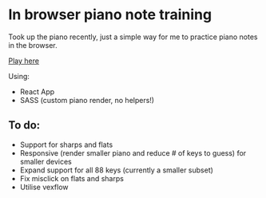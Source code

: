 # In browser piano note training

Took up the piano recently, just a simple way for me to practice piano notes in the browser.

[Play here](https://piano.jezl.xyz)

Using:

- React App
- SASS (custom piano render, no helpers!)

## To do:

- Support for sharps and flats
- Responsive (render smaller piano and reduce # of keys to guess) for smaller devices
- Expand support for all 88 keys (currently a smaller subset)
- Fix misclick on flats and sharps
- Utilise vexflow